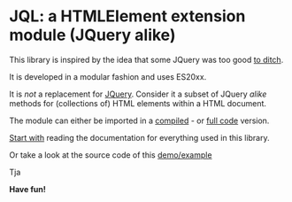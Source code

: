 # JQL: a HTMLElement extension module (JQuery alike)

This library is inspired by the idea that some JQuery was too good 
[to ditch](http://youmightnotneedjquery.com/).

It is developed in a modular fashion and uses ES20xx.

It is *not* a replacement for [JQuery](https://github.com/jquery/jquery). 
Consider it a subset of JQuery <i>alike</i> methods for (collections of) HTML elements within a HTML document. 

The module can either be imported in a [compiled](/lib/JQLBundle.js) - or 
[full code](../src/JQueryLike.js) version.

[Start with](https://kooiinc.github.io/JQL/api/JQL.html#.ExtendedNodeList)
reading the documentation for everything used in this library.

Or take a look at the source code of this 
<a href="https://testbed.nicon.nl/JQLDemo/" target="_blank">demo/example</a>

Tja

**Have fun!**
